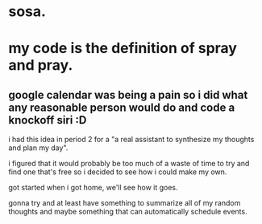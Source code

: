 # sosa.
# my code is the definition of spray and pray.
## google calendar was being a pain so i did what any reasonable person would do and code a knockoff siri :D
i had this idea in period 2 for a "a real assistant to synthesize my thoughts and plan my day".

i figured that it would probably be too much of a waste of time to try and find one that's free so i decided to see how i could make my own.

got started when i got home, we'll see how it goes.

gonna try and at least have something to summarize all of my random thoughts and maybe something that can automatically schedule events.
